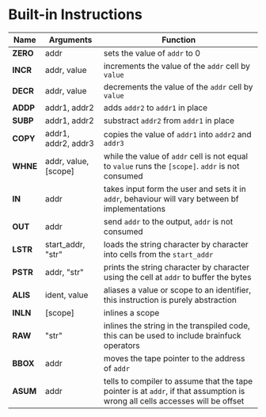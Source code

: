 # Built-in Instructions

| Name | Arguments | Function |
|-|-|-|
| **ZERO** | addr | sets the value of `addr` to 0 |
| **INCR** | addr, value | increments the value of the `addr` cell by `value` |
| **DECR** | addr, value | decrements the value of the `addr` cell by `value` |
| **ADDP** | addr1, addr2 | adds `addr2` to `addr1` in place |
| **SUBP** | addr1, addr2 | substract `addr2` from `addr1` in place |
| **COPY** | addr1, addr2, addr3 | copies the value of `addr1` into `addr2` and `addr3` |
| **WHNE** | addr, value, [scope] | while the value of `addr` cell is not equal to `value` runs the `[scope]`. `addr` is not consumed |
| **IN**   | addr | takes input form the user and sets it in `addr`, behaviour will vary between bf implementations |
| **OUT**  | addr | send `addr` to the output, `addr` is not consumed |
| **LSTR** | start_addr, "str" | loads the string character by character into cells from the `start_addr` |
| **PSTR** | addr, "str" | prints the string character by character using the cell at `addr` to buffer the bytes |
| **ALIS** | ident, value | aliases a value or scope to an identifier, this instruction is purely abstraction |
| **INLN** | [scope] | inlines a scope |
| **RAW**  | "str" | inlines the string in the transpiled code, this can be used to include brainfuck operators |
| **BBOX** | addr | moves the tape pointer to the address of `addr` |
| **ASUM** | addr | tells to compiler to assume that the tape pointer is at `addr`, if that assumption is wrong all cells accesses will be offset |